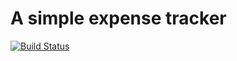 # A simple expense tracker

[![Build Status](https://416studios.visualstudio.com/Expenses/_apis/build/status/Expenses-CI?branchName=production)](https://416studios.visualstudio.com/Expenses/_build/latest?definitionId=4?branchName=production)
